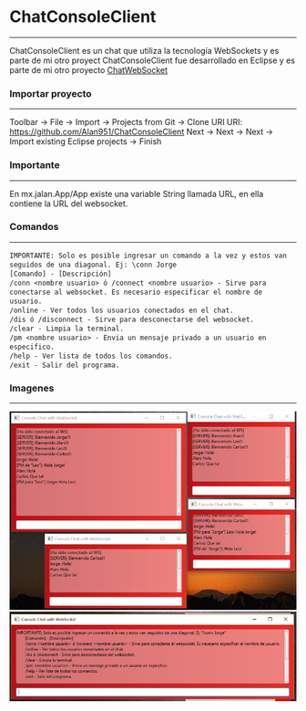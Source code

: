 # ChatConsoleClient
--------------------
ChatConsoleClient es un chat que utiliza la tecnología WebSockets y es parte de mi otro proyect 
ChatConsoleClient fue desarrollado en Eclipse y es parte de mi otro proyecto [ChatWebSocket](https://github.com/Alan951/ChatWebSocket)

### Importar proyecto
---------------------
Toolbar -> File -> Import -> Projects from Git -> Clone URI
URI: https://github.com/Alan951/ChatConsoleClient
Next -> Next -> Next -> Import existing Eclipse projects -> Finish

### Importante
----------------
En mx.jalan.App/App existe una variable String llamada URL, en ella contiene la URL del websocket.

### Comandos
-------------
```
IMPORTANTE: Solo es posible ingresar un comando a la vez y estos van seguidos de una diagonal. Ej: \conn Jorge
[Comando] - [Descripción]
/conn <nombre usuario> ó /connect <nombre usuario> - Sirve para conectarse al websocket. Es necesario especificar el nombre de usuario.
/online - Ver todos los usuarios conectados en el chat.
/dis ó /disconnect - Sirve para desconectarse del websocket.
/clear - Limpia la terminal.
/pm <nombre usuario> - Envia un mensaje privado a un usuario en especifico.
/help - Ver lista de todos los comandos.
/exit - Salir del programa.
```
### Imagenes
------------
![alt text](https://raw.githubusercontent.com/Alan951/ChatConsoleClient/master/img/imgclient.png)
![alt text](https://raw.githubusercontent.com/Alan951/ChatConsoleClient/master/img/commands.png)
